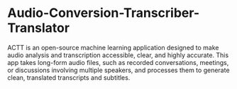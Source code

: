 # Audio-Conversion-Transcriber-Translator
ACTT is an open-source machine learning application designed to make audio analysis and transcription accessible, clear, and highly accurate. This app takes long-form audio files, such as recorded conversations, meetings, or discussions involving multiple speakers, and processes them to generate clean, translated transcripts and subtitles.
